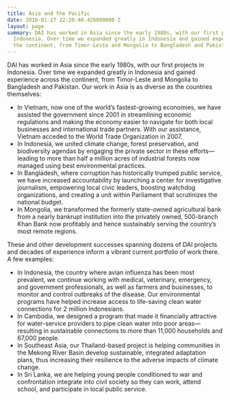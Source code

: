 ```yaml
---
title: Asia and the Pacific
date: 2016-01-27 22:20:40.426000000 Z
layout: page
summary: DAI has worked in Asia since the early 1980s, with our first projects in
  Indonesia. Over time we expanded greatly in Indonesia and gained experience across
  the continent, from Timor-Leste and Mongolia to Bangladesh and Pakistan.
---
```


DAI has worked in Asia since the early 1980s, with our first projects in Indonesia. Over time we expanded greatly in Indonesia and gained experience across the continent, from Timor-Leste and Mongolia to Bangladesh and Pakistan. Our work in Asia is as diverse as the countries themselves:

* In Vietnam, now one of the world’s fastest-growing economies, we have assisted the government since 2001 in streamlining economic regulations and making the economy easier to navigate for both local businesses and international trade partners. With our assistance, Vietnam acceded to the World Trade Organization in 2007.
* In Indonesia, we united climate change, forest preservation, and biodiversity agendas by engaging the private sector in these efforts—leading to more than half a million acres of industrial forests now managed using best environmental practices.
* In Bangladesh, where corruption has historically trumped public service, we have increased accountability by launching a center for investigative journalism, empowering local civic leaders, boosting watchdog organizations, and creating a unit within Parliament that scrutinizes the national budget.
* In Mongolia, we transformed the formerly state-owned agricultural bank from a nearly bankrupt institution into the privately owned, 500-branch Khan Bank now profitably and hence sustainably serving the country’s most remote regions.

These and other development successes spanning dozens of DAI projects and decades of experience inform a vibrant current portfolio of work there. A few examples:

* In Indonesia, the country where avian influenza has been most prevalent, we continue working with medical, veterinary, emergency, and government professionals, as well as farmers and businesses, to monitor and control outbreaks of the disease. Our environmental programs have helped increase access to life-saving clean water connections for 2 million Indonesians.
* In Cambodia, we designed a program that made it financially attractive for water-service providers to pipe clean water into poor areas—resulting in sustainable connections to more than 11,000 households and 67,000 people.
* In Southeast Asia, our Thailand-based project is helping communities in the Mekong River Basin develop sustainable, integrated adaptation plans, thus increasing their resilience to the adverse impacts of climate change.
* In Sri Lanka, we are helping young people conditioned to war and confrontation integrate into civil society so they can work, attend school, and participate in local public service.
